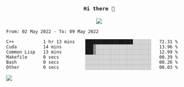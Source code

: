 <h4 align="center"><samp> Hi there 👋  </samp></h4>

<p align="center">
  
  <a href="https://github.com/bznick98">
    <img align="center" src="https://github-readme-stats.vercel.app/api?username=bznick98&hide=issues,prs&show_icons=true&theme=gruvbox" />
  </a>
  
  <!--START_SECTION:waka-->

```text
From: 02 May 2022 - To: 09 May 2022

C++           1 hr 13 mins    ██████████████████░░░░░░░   72.31 %
Cuda          14 mins         ███▒░░░░░░░░░░░░░░░░░░░░░   13.96 %
Common Lisp   13 mins         ███▒░░░░░░░░░░░░░░░░░░░░░   12.99 %
Makefile      0 secs          ░░░░░░░░░░░░░░░░░░░░░░░░░   00.39 %
Bash          0 secs          ░░░░░░░░░░░░░░░░░░░░░░░░░   00.26 %
Other         0 secs          ░░░░░░░░░░░░░░░░░░░░░░░░░   00.03 %
```

<!--END_SECTION:waka-->
  
 
</p>

![](https://visitor-badge.glitch.me/badge?page_id=bznick98.bznick98)
